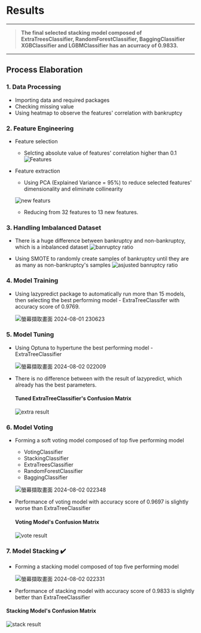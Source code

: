 # Results 
---
> **The final selected stacking model composed of ExtraTreesClassifier, RandomForestClassifier, BaggingClassifier XGBClassifier and LGBMClassifier has an acurracy of 0.9833.**
---
## Process Elaboration
### 1. Data Processing
* Importing data and required packages
* Checking missing value
* Using heatmap to observe the features' correlation with bankruptcy
### 2. Feature Engineering
* Feature selection 
  * Selcting absolute value of features' correlation higher than 0.1
  ![Features](https://github.com/user-attachments/assets/625e2c78-57c3-429a-bfe3-9186af4cd659)

* Feature extraction 
  * Using PCA (Explained Variance = 95%) to reduce selected features' dimensionality and eliminate collinearity
  
  ![new featurs](https://github.com/user-attachments/assets/1a1b066f-bf5e-45b5-ae6e-9dc96f284c5f)

  * Reducing from 32 features to 13 new features. 
### 3. Handling Imbalanced Dataset
* There is a huge difference between bankruptcy and non-bankruptcy, which is a inbalanced dataset
  ![banruptcy ratio](https://github.com/user-attachments/assets/621edea7-6e1c-42df-ad8f-46b7ace8db18)

* Using SMOTE to randomly create samples of bankruptcy until they are as many as non-bankruptcy's samples
  ![asjusted banruptcy ratio](https://github.com/user-attachments/assets/2d7ecb26-f25e-4c77-999a-e0b18f0cc520)
### 4. Model Training
* Using lazypredict package to automatically run more than 15 models, then selecting the best performing model - ExtraTreeClassifer with accuracy score of 0.9769.
  
  ![螢幕擷取畫面 2024-08-01 230623](https://github.com/user-attachments/assets/c3ac0557-eadb-497e-8a0a-81f19fd99ade)

### 5. Model Tuning
* Using Optuna to hypertune the best performing model - ExtraTreeClassifier

  ![螢幕擷取畫面 2024-08-02 022009](https://github.com/user-attachments/assets/eac4c990-7027-4b55-8669-0d8703cd0b8a)
* There is no difference between with the result of lazypredict, which already has the best parameters.
  #### Tuned ExtraTreeClassifier's Confusion Matrix
  ![extra result](https://github.com/user-attachments/assets/665da790-3e44-4b3f-a4f0-dd0a23e4fdad)
### 6. Model Voting
* Forming a soft voting model composed of top five performing model
  * VotingClassifier
  * StackingClassifier
  * ExtraTreesClassifier
  * RandomForestClassifier
  * BaggingClassifier
    
  ![螢幕擷取畫面 2024-08-02 022348](https://github.com/user-attachments/assets/e5aa0bf0-fabd-44f4-9692-09d6f12a6164)
* Performance of voting model with accuracy score of 0.9697 is slightly worse than ExtraTreeClassifier
  #### Voting Model's Confusion Matrix
  ![vote result](https://github.com/user-attachments/assets/4046ca25-a334-4645-a6e5-ab97caed6558)
### 7. Model Stacking ✔️
* Forming a stacking model composed of top five performing model
  
  ![螢幕擷取畫面 2024-08-02 022331](https://github.com/user-attachments/assets/eeea6108-2cce-47ef-8e99-07ccebf2f971)
*  Performance of stacking model with accuracy score of 0.9833 is slightly better than ExtraTreeClassifier
  #### Stacking Model's Confusion Matrix
  ![stack result](https://github.com/user-attachments/assets/446d808f-c089-4a12-9877-33a1a1fe3ace)

